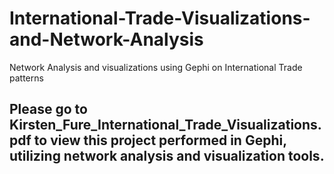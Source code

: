 # International-Trade-Visualizations-and-Network-Analysis
Network Analysis and visualizations using Gephi on International Trade patterns

## Please go to Kirsten_Fure_International_Trade_Visualizations.pdf to view this project performed in Gephi, utilizing network analysis and visualization tools.
